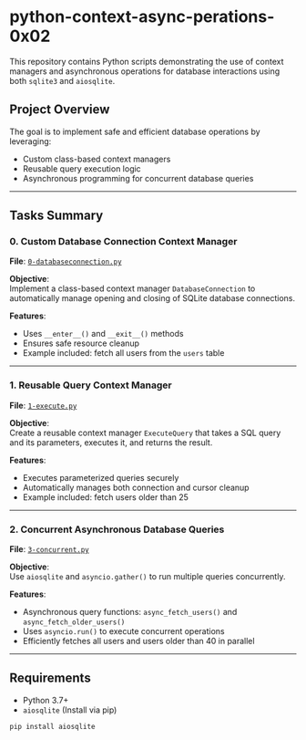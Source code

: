 # python-context-async-perations-0x02

This repository contains Python scripts demonstrating the use of context managers and asynchronous operations for database interactions using both `sqlite3` and `aiosqlite`.

## Project Overview

The goal is to implement safe and efficient database operations by leveraging:

- Custom class-based context managers
- Reusable query execution logic
- Asynchronous programming for concurrent database queries

---

## Tasks Summary

### 0. Custom Database Connection Context Manager

**File**: [`0-databaseconnection.py` ](0-databaseconnection.py)

**Objective**:  
Implement a class-based context manager `DatabaseConnection` to automatically manage opening and closing of SQLite database connections.

**Features**:

- Uses `__enter__()` and `__exit__()` methods
- Ensures safe resource cleanup
- Example included: fetch all users from the `users` table

---

### 1. Reusable Query Context Manager

**File**: [`1-execute.py`](1-execute.py)

**Objective**:  
Create a reusable context manager `ExecuteQuery` that takes a SQL query and its parameters, executes it, and returns the result.

**Features**:

- Executes parameterized queries securely
- Automatically manages both connection and cursor cleanup
- Example included: fetch users older than 25

---

### 2. Concurrent Asynchronous Database Queries

**File**: [`3-concurrent.py` ](3-concurrent.py)

**Objective**:  
Use `aiosqlite` and `asyncio.gather()` to run multiple queries concurrently.

**Features**:

- Asynchronous query functions: `async_fetch_users()` and `async_fetch_older_users()`
- Uses `asyncio.run()` to execute concurrent operations
- Efficiently fetches all users and users older than 40 in parallel

---

## Requirements

- Python 3.7+
- `aiosqlite` (Install via pip)

```bash
pip install aiosqlite
```
